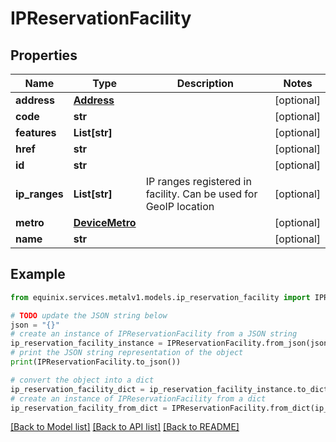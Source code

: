 # IPReservationFacility


## Properties

Name | Type | Description | Notes
------------ | ------------- | ------------- | -------------
**address** | [**Address**](Address.md) |  | [optional] 
**code** | **str** |  | [optional] 
**features** | **List[str]** |  | [optional] 
**href** | **str** |  | [optional] 
**id** | **str** |  | [optional] 
**ip_ranges** | **List[str]** | IP ranges registered in facility. Can be used for GeoIP location | [optional] 
**metro** | [**DeviceMetro**](DeviceMetro.md) |  | [optional] 
**name** | **str** |  | [optional] 

## Example

```python
from equinix.services.metalv1.models.ip_reservation_facility import IPReservationFacility

# TODO update the JSON string below
json = "{}"
# create an instance of IPReservationFacility from a JSON string
ip_reservation_facility_instance = IPReservationFacility.from_json(json)
# print the JSON string representation of the object
print(IPReservationFacility.to_json())

# convert the object into a dict
ip_reservation_facility_dict = ip_reservation_facility_instance.to_dict()
# create an instance of IPReservationFacility from a dict
ip_reservation_facility_from_dict = IPReservationFacility.from_dict(ip_reservation_facility_dict)
```
[[Back to Model list]](../README.md#documentation-for-models) [[Back to API list]](../README.md#documentation-for-api-endpoints) [[Back to README]](../README.md)


